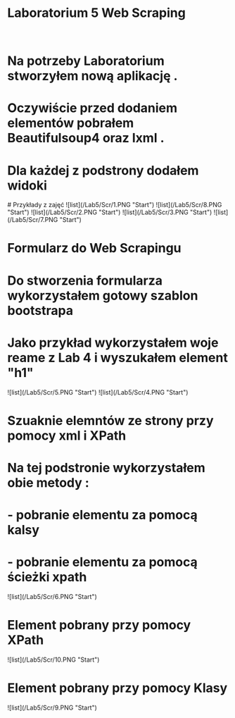 # Laboratorium 5 Web Scraping
<br>
<h1>Na potrzeby Laboratorium stworzyłem nową aplikację . </h1>
<h1>Oczywiście przed dodaniem elementów pobrałem  Beautifulsoup4 oraz lxml . </h1>
<h1>Dla każdej z podstrony dodałem widoki</h1>
# Przykłady z zajęć
![list](/Lab5/Scr/1.PNG "Start")
![list](/Lab5/Scr/8.PNG "Start")
![list](/Lab5/Scr/2.PNG "Start")
![list](/Lab5/Scr/3.PNG "Start")
![list](/Lab5/Scr/7.PNG "Start")

# Formularz do Web Scrapingu
<h1>Do stworzenia formularza wykorzystałem gotowy szablon bootstrapa</h1>
<h1>Jako przykład wykorzystałem woje reame z Lab 4 i wyszukałem element "h1"</h1>
![list](/Lab5/Scr/5.PNG "Start")
![list](/Lab5/Scr/4.PNG "Start")

# Szuaknie elemntów ze strony przy pomocy xml i XPath
<h1>Na tej podstronie wykorzystałem obie metody :</h1>
<h1>- pobranie elementu za pomocą kalsy </h1>
<h1>- pobranie elementu za pomocą ścieżki xpath</h1>
![list](/Lab5/Scr/6.PNG "Start")
<h1>Element pobrany przy pomocy XPath</h1>
![list](/Lab5/Scr/10.PNG "Start")
<h1>Element pobrany przy pomocy Klasy</h1>
![list](/Lab5/Scr/9.PNG "Start")
